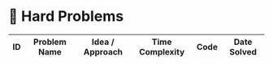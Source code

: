 # 🔴 Hard Problems

| ID | Problem Name | Idea / Approach | Time Complexity | Code | Date Solved |
|----|--------------|------------------|------------------|------|-------------|
